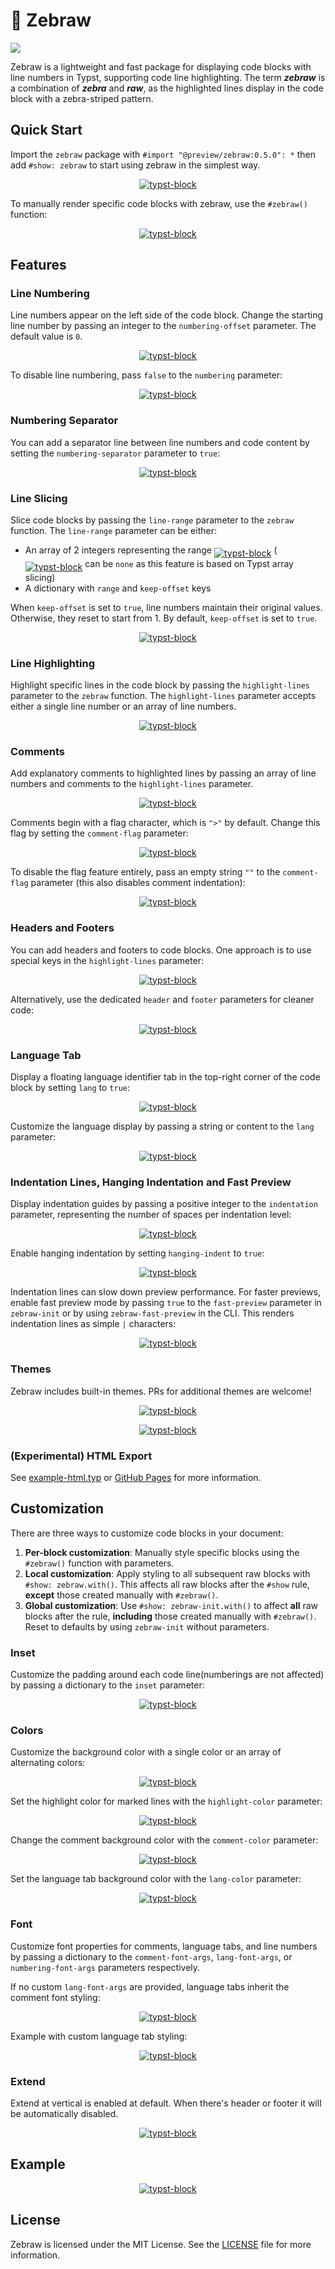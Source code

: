 











# 🦓 Zebraw

<a href="https://typst.app/universe/package/zebraw">
<img src="https://img.shields.io/badge/dynamic/xml?url=https%3A%2F%2Ftypst.app%2Funiverse%2Fpackage%2Fzebraw&query=%2Fhtml%2Fbody%2Fdiv%2Fmain%2Fdiv%5B2%5D%2Faside%2Fsection%5B2%5D%2Fdl%2Fdd%5B3%5D&logo=typst&label=Universe&color=%2339cccc" />
</a>


Zebraw is a lightweight and fast package for displaying code blocks with line numbers in Typst, supporting code line highlighting. The term _**zebraw**_ is a combination of _**zebra**_ and _**raw**_, as the highlighted lines display in the code block with a zebra-striped pattern.



## Quick Start

Import the `zebraw` package with `#import "@preview/zebraw:0.5.0": *` then add `#show: zebraw` to start using zebraw in the simplest way.

<p align="center"><a href="assets/1.typ"><picture><source media="(prefers-color-scheme: dark)" srcset="assets/1_Dark.svg"><img alt="typst-block" src="assets/1_Light.svg" /></picture></a></p>

To manually render specific code blocks with zebraw, use the `#zebraw()` function:

<p align="center"><a href="assets/2.typ"><picture><source media="(prefers-color-scheme: dark)" srcset="assets/2_Dark.svg"><img alt="typst-block" src="assets/2_Light.svg" /></picture></a></p>



## Features

### Line Numbering

Line numbers appear on the left side of the code block. Change the starting line number by passing an integer to the `numbering-offset` parameter. The default value is `0`.

<p align="center"><a href="assets/3.typ"><picture><source media="(prefers-color-scheme: dark)" srcset="assets/3_Dark.svg"><img alt="typst-block" src="assets/3_Light.svg" /></picture></a></p>

To disable line numbering, pass `false` to the `numbering` parameter:

<p align="center"><a href="assets/4.typ"><picture><source media="(prefers-color-scheme: dark)" srcset="assets/4_Dark.svg"><img alt="typst-block" src="assets/4_Light.svg" /></picture></a></p>

### Numbering Separator

You can add a separator line between line numbers and code content by setting the `numbering-separator` parameter to `true`:

<p align="center"><a href="assets/5.typ"><picture><source media="(prefers-color-scheme: dark)" srcset="assets/5_Dark.svg"><img alt="typst-block" src="assets/5_Light.svg" /></picture></a></p>

### Line Slicing

Slice code blocks by passing the `line-range` parameter to the `zebraw` function. The `line-range` parameter can be either:
- An array of 2 integers representing the range <a href="assets/6.typ"><picture><source media="(prefers-color-scheme: dark)" srcset="assets/6_Dark.svg"><img style="vertical-align: -0.35em" alt="typst-block" src="assets/6_Light.svg" /></picture></a> (<a href="assets/7.typ"><picture><source media="(prefers-color-scheme: dark)" srcset="assets/7_Dark.svg"><img style="vertical-align: -0.35em" alt="typst-block" src="assets/7_Light.svg" /></picture></a> can be `none` as this feature is based on Typst array slicing)
- A dictionary with `range` and `keep-offset` keys

When `keep-offset` is set to `true`, line numbers maintain their original values. Otherwise, they reset to start from 1. By default, `keep-offset` is set to `true`.

<p align="center"><a href="assets/8.typ"><picture><source media="(prefers-color-scheme: dark)" srcset="assets/8_Dark.svg"><img alt="typst-block" src="assets/8_Light.svg" /></picture></a></p>

### Line Highlighting

Highlight specific lines in the code block by passing the `highlight-lines` parameter to the `zebraw` function. The `highlight-lines` parameter accepts either a single line number or an array of line numbers.

<p align="center"><a href="assets/9.typ"><picture><source media="(prefers-color-scheme: dark)" srcset="assets/9_Dark.svg"><img alt="typst-block" src="assets/9_Light.svg" /></picture></a></p>

### Comments

Add explanatory comments to highlighted lines by passing an array of line numbers and comments to the `highlight-lines` parameter.

<p align="center"><a href="assets/10.typ"><picture><source media="(prefers-color-scheme: dark)" srcset="assets/10_Dark.svg"><img alt="typst-block" src="assets/10_Light.svg" /></picture></a></p>

Comments begin with a flag character, which is `">"` by default. Change this flag by setting the `comment-flag` parameter:

<p align="center"><a href="assets/11.typ"><picture><source media="(prefers-color-scheme: dark)" srcset="assets/11_Dark.svg"><img alt="typst-block" src="assets/11_Light.svg" /></picture></a></p>

To disable the flag feature entirely, pass an empty string `""` to the `comment-flag` parameter (this also disables comment indentation):

<p align="center"><a href="assets/12.typ"><picture><source media="(prefers-color-scheme: dark)" srcset="assets/12_Dark.svg"><img alt="typst-block" src="assets/12_Light.svg" /></picture></a></p>

### Headers and Footers

You can add headers and footers to code blocks. One approach is to use special keys in the `highlight-lines` parameter:

<p align="center"><a href="assets/13.typ"><picture><source media="(prefers-color-scheme: dark)" srcset="assets/13_Dark.svg"><img alt="typst-block" src="assets/13_Light.svg" /></picture></a></p>

Alternatively, use the dedicated `header` and `footer` parameters for cleaner code:

<p align="center"><a href="assets/14.typ"><picture><source media="(prefers-color-scheme: dark)" srcset="assets/14_Dark.svg"><img alt="typst-block" src="assets/14_Light.svg" /></picture></a></p>

### Language Tab

Display a floating language identifier tab in the top-right corner of the code block by setting `lang` to `true`:

<p align="center"><a href="assets/15.typ"><picture><source media="(prefers-color-scheme: dark)" srcset="assets/15_Dark.svg"><img alt="typst-block" src="assets/15_Light.svg" /></picture></a></p>

Customize the language display by passing a string or content to the `lang` parameter:

<p align="center"><a href="assets/16.typ"><picture><source media="(prefers-color-scheme: dark)" srcset="assets/16_Dark.svg"><img alt="typst-block" src="assets/16_Light.svg" /></picture></a></p>

### Indentation Lines, Hanging Indentation and Fast Preview

Display indentation guides by passing a positive integer to the `indentation` parameter, representing the number of spaces per indentation level:

<p align="center"><a href="assets/17.typ"><picture><source media="(prefers-color-scheme: dark)" srcset="assets/17_Dark.svg"><img alt="typst-block" src="assets/17_Light.svg" /></picture></a></p>

Enable hanging indentation by setting `hanging-indent` to `true`:

<p align="center"><a href="assets/18.typ"><picture><source media="(prefers-color-scheme: dark)" srcset="assets/18_Dark.svg"><img alt="typst-block" src="assets/18_Light.svg" /></picture></a></p>

Indentation lines can slow down preview performance. For faster previews, enable fast preview mode by passing `true` to the `fast-preview` parameter in `zebraw-init` or by using `zebraw-fast-preview` in the CLI. This renders indentation lines as simple `|` characters:

<p align="center"><a href="assets/19.typ"><picture><source media="(prefers-color-scheme: dark)" srcset="assets/19_Dark.svg"><img alt="typst-block" src="assets/19_Light.svg" /></picture></a></p>



### Themes

Zebraw includes built-in themes. PRs for additional themes are welcome!

<p align="center"><a href="assets/20.typ"><picture><source media="(prefers-color-scheme: dark)" srcset="assets/20_Dark.svg"><img alt="typst-block" src="assets/20_Light.svg" /></picture></a></p>

<p align="center"><a href="assets/21.typ"><picture><source media="(prefers-color-scheme: dark)" srcset="assets/21_Dark.svg"><img alt="typst-block" src="assets/21_Light.svg" /></picture></a></p>

### (Experimental) HTML Export

See [example-html.typ](example-html.typ) or [GitHub Pages](https://hongjr03.github.io/typst-zebraw/) for more information.

## Customization

There are three ways to customize code blocks in your document:

1. **Per-block customization**: Manually style specific blocks using the `#zebraw()` function with parameters.
2. **Local customization**: Apply styling to all subsequent raw blocks with `#show: zebraw.with()`. This affects all raw blocks after the `#show` rule, **except** those created manually with `#zebraw()`.
3. **Global customization**: Use `#show: zebraw-init.with()` to affect **all** raw blocks after the rule, **including** those created manually with `#zebraw()`. Reset to defaults by using `zebraw-init` without parameters.

### Inset

Customize the padding around each code line(numberings are not affected) by passing a dictionary to the `inset` parameter:

<p align="center"><a href="assets/22.typ"><picture><source media="(prefers-color-scheme: dark)" srcset="assets/22_Dark.svg"><img alt="typst-block" src="assets/22_Light.svg" /></picture></a></p>

### Colors

Customize the background color with a single color or an array of alternating colors:

<p align="center"><a href="assets/23.typ"><picture><source media="(prefers-color-scheme: dark)" srcset="assets/23_Dark.svg"><img alt="typst-block" src="assets/23_Light.svg" /></picture></a></p>

Set the highlight color for marked lines with the `highlight-color` parameter:

<p align="center"><a href="assets/24.typ"><picture><source media="(prefers-color-scheme: dark)" srcset="assets/24_Dark.svg"><img alt="typst-block" src="assets/24_Light.svg" /></picture></a></p>

Change the comment background color with the `comment-color` parameter:

<p align="center"><a href="assets/25.typ"><picture><source media="(prefers-color-scheme: dark)" srcset="assets/25_Dark.svg"><img alt="typst-block" src="assets/25_Light.svg" /></picture></a></p>

Set the language tab background color with the `lang-color` parameter:

<p align="center"><a href="assets/26.typ"><picture><source media="(prefers-color-scheme: dark)" srcset="assets/26_Dark.svg"><img alt="typst-block" src="assets/26_Light.svg" /></picture></a></p>

### Font

Customize font properties for comments, language tabs, and line numbers by passing a dictionary to the `comment-font-args`, `lang-font-args`, or `numbering-font-args` parameters respectively.

If no custom `lang-font-args` are provided, language tabs inherit the comment font styling:

<p align="center"><a href="assets/27.typ"><picture><source media="(prefers-color-scheme: dark)" srcset="assets/27_Dark.svg"><img alt="typst-block" src="assets/27_Light.svg" /></picture></a></p>

Example with custom language tab styling:

<p align="center"><a href="assets/28.typ"><picture><source media="(prefers-color-scheme: dark)" srcset="assets/28_Dark.svg"><img alt="typst-block" src="assets/28_Light.svg" /></picture></a></p>

### Extend

Extend at vertical is enabled at default. When there's header or footer it will be automatically disabled.

<p align="center"><a href="assets/29.typ"><picture><source media="(prefers-color-scheme: dark)" srcset="assets/29_Dark.svg"><img alt="typst-block" src="assets/29_Light.svg" /></picture></a></p>

## Example

<p align="center"><a href="assets/30.typ"><picture><source media="(prefers-color-scheme: dark)" srcset="assets/30_Dark.svg"><img alt="typst-block" src="assets/30_Light.svg" /></picture></a></p>

## License

Zebraw is licensed under the MIT License. See the [LICENSE](LICENSE) file for more information.

